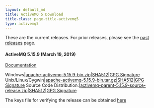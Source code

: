 ```yaml
---
layout: default_md
title: ActiveMQ 5 Download
title-class: page-title-activemq5
type: activemq5
---
```


These are the current releases. For prior releases, please see the [past releases](../../../download-archives) page.

#### ActiveMQ 5.15.9 (March 19, 2019)

[Documentation](../documentation)

Windows|[apache-activemq-5.15.9-bin.zip](http://www.apache.org/dyn/closer.cgi?filename=/activemq/5.15.9/apache-activemq-5.15.9-bin.zip&action=download)|[SHA512](https://www.apache.org/dist/activemq/5.15.9/apache-activemq-5.15.9-bin.zip.sha512)|[GPG Signature](https://www.apache.org/dist/activemq/5.15.9/apache-activemq-5.15.9-bin.zip.asc)
Unix/Linux/Cygwin|[apache-activemq-5.15.9-bin.tar.gz](http://www.apache.org/dyn/closer.cgi?filename=/activemq/5.15.9/apache-activemq-5.15.9-bin.tar.gz&action=download)|[SHA512](https://www.apache.org/dist/activemq/5.15.9/apache-activemq-5.15.9-bin.tar.gz.sha512)|[GPG Signature](https://www.apache.org/dist/activemq/5.15.9/apache-activemq-5.15.9-bin.tar.gz.asc)
Source Code Distribution:|[activemq-parent-5.15.9-source-release.zip](http://www.apache.org/dyn/closer.cgi?path=/activemq/5.15.9/activemq-parent-5.15.9-source-release.zip)|[SHA512](https://www.apache.org/dist/activemq/5.15.9/activemq-parent-5.15.9-source-release.zip.sha512)|[GPG Signature](https://www.apache.org/dist/activemq/5.15.9/activemq-parent-5.15.9-source-release.zip.asc)

The keys file for verifying the release can be obtained [here](https://www.apache.org/dist/activemq/KEYS)
